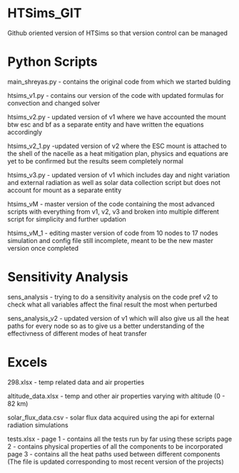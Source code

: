 # HTSims_GIT
Github oriented version of HTSims so that version control can be managed


# Python Scripts
  main_shreyas.py - contains the original code from which we started bulding
  
  htsims_v1.py - contains our version of the code with updated formulas for convection and changed solver
  
  htsims_v2.py - updated version of v1 where we have accounted the mount btw esc and bf as a separate entity and have written the equations accordingly

  htsims_v2_1.py -updated version of v2 where the ESC mount is attached to the shell of the nacelle as a heat mitigation plan, physics and equations are yet to be confirmed but the results seem completely normal
  
  htsims_v3.py - updated version of v1 which includes day and night variation and external radiation as well as solar data collection script but does not account for mount as a separate entity
  
  htsims_vM - master version of the code containing the most advanced scripts with everything from v1, v2, v3 and broken into multiple different script for simplicity and further updation

  htsims_vM_1 - editing master version of code from 10 nodes to 17 nodes simulation and config file still incomplete, meant to be the new master version once completed

# Sensitivity Analysis
  sens_analysis - trying to do a sensitivity analysis on the code pref v2 to check what all variables affect the final result the most when perturbed 

  sens_analysis_v2 - updated version of v1 which will also give us all the heat paths for every node so as to give us a better understanding of the effectivness of different modes of heat transfer 

# Excels
  298.xlsx - temp related data and air properties

  altitude_data.xlsx - temp and other air properties varying with altitude (0 - 82 km)

  solar_flux_data.csv - solar flux data acquired using the api for external radiation simulations

  tests.xlsx - page 1 - contains all the tests run by far using these scripts 
               page 2 - contains physical properties of all the components to be incorporated
               page 3 - contains all the heat paths used between different components
               (The file is updated corresponding to most recent version of the projects)   